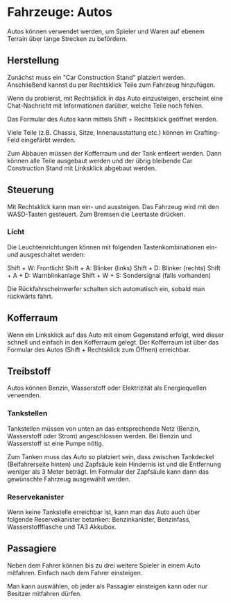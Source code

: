 # Fahrzeuge: Autos

Autos können verwendet werden, um Spieler und Waren auf ebenem Terrain über lange Strecken zu befördern.

## Herstellung

Zunächst muss ein "Car Construction Stand" platziert werden.
Anschließend kannst du per Rechtsklick Teile zum Fahrzeug hinzufügen.

Wenn du probierst, mit Rechtsklick in das Auto einzusteigen, erscheint eine Chat-Nachricht mit Informationen darüber, welche Teile noch fehlen.

Das Formular des Autos kann mittels Shift + Rechtsklick geöffnet werden.

Viele Teile (z.B. Chassis, Sitze, Innenausstattung etc.) können im Crafting-Feld eingefärbt werden.

Zum Abbauen müssen der Kofferraum und der Tank entleert werden. Dann können alle Teile ausgebaut werden und der übrig bleibende Car Construction Stand mit Linksklick abgebaut werden.

## Steuerung

Mit Rechtsklick kann man ein- und aussteigen.
Das Fahrzeug wird mit den WASD-Tasten gesteuert.
Zum Bremsen die Leertaste drücken.

### Licht

Die Leuchteinrichtungen können mit folgenden Tastenkombinationen ein- und ausgeschaltet werden:

Shift + W: Frontlicht
Shift + A: Blinker (links)
Shift + D: Blinker (rechts)
Shift + A + D: Warnblinkanlage
Shift + W + S: Sondersignal (falls vorhanden)

Die Rückfahrscheinwerfer schalten sich automatisch ein, sobald man rückwärts fährt.

## Kofferraum

Wenn ein Linksklick auf das Auto mit einem Gegenstand erfolgt, wird dieser schnell und einfach in den Kofferraum gelegt.
Der Kofferraum ist über das Formular des Autos (Shift + Rechtsklick zum Öffnen) erreichbar.

## Treibstoff

Autos können Benzin, Wasserstoff oder Elektrizität als Energiequellen verwenden.

### Tankstellen

Tankstellen müssen von unten an das entsprechende Netz (Benzin, Wasserstoff oder Strom) angeschlossen werden. Bei Benzin und Wasserstoff ist eine Pumpe nötig.

Zum Tanken muss das Auto so platziert sein, dass zwischen Tankdeckel (Beifahrerseite hinten) und Zapfsäule kein Hindernis ist und die Entfernung weniger als 3 Meter beträgt.
Im Formular der Zapfsäule kann dann das gewünschte Fahrzeug ausgewählt werden.

### Reservekanister

Wenn keine Tankstelle erreichbar ist, kann man das Auto auch über folgende Reservekanister betanken: Benzinkanister, Benzinfass, Wasserstoffflasche und TA3 Akkubox.

## Passagiere

Neben dem Fahrer können bis zu drei weitere Spieler in einem Auto mitfahren.
Einfach nach dem Fahrer einsteigen.

Man kann auswählen, ob jeder als Passagier einsteigen kann oder nur Besitzer mitfahren dürfen.


